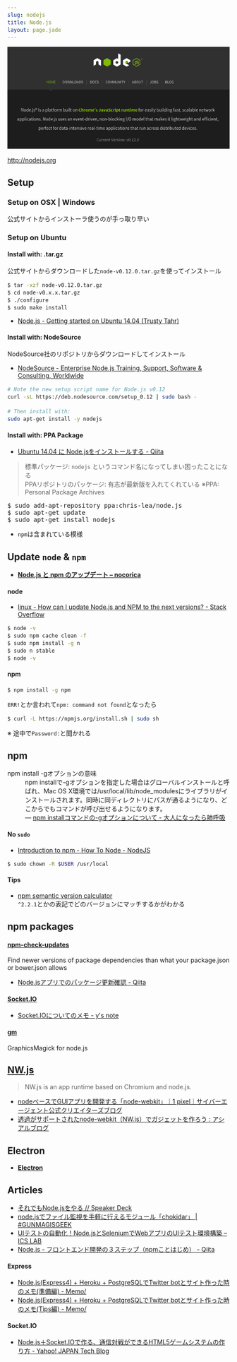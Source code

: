 ```yaml
---
slug: nodejs
title: Node.js
layout: page.jade
---
```


![nodejs](/assets/img/nodejs.png)

http://nodejs.org


## Setup

### Setup on OSX | Windows

公式サイトからインストーラ使うのが手っ取り早い

### Setup on Ubuntu

#### Install with: .tar.gz
公式サイトからダウンロードした`node-v0.12.0.tar.gz`を使ってインストール

```bash
$ tar -xzf node-v0.12.0.tar.gz
$ cd node-v0.x.x.tar.gz
$ ./configure
$ sudo make install
```
- [Node.js - Getting started on Ubuntu 14.04 (Trusty Tahr)](https://www.howtoforge.com/tutorial/nodejs-ubuntu-getting-started/)

#### Install with: NodeSource
NodeSource社のリポジトリからダウンロードしてインストール
- [NodeSource - Enterprise Node.js Training, Support, Software & Consulting, Worldwide](https://nodesource.com/blog/nodejs-v012-iojs-and-the-nodesource-linux-repositories)

```bash
# Note the new setup script name for Node.js v0.12
curl -sL https://deb.nodesource.com/setup_0.12 | sudo bash -

# Then install with:
sudo apt-get install -y nodejs
```

#### Install with: PPA Package
- [Ubuntu 14.04 に Node.jsをインストールする - Qiita](http://qiita.com/moris/items/281a588b9773357b27f7)

> 標準パッケージ: `nodejs` というコマンド名になってしまい困ったことになる  
> PPAリポジトリのパッケージ: 有志が最新版を入れてくれている  ※PPA: Personal Package Archives

<pre>
$ sudo add-apt-repository ppa:chris-lea/node.js
$ sudo apt-get update
$ sudo apt-get install nodejs
</pre>
- `npm`は含まれている模様


## Update `node` & `npm`
- __[Node.js と npm のアップデート – nocorica](http://blog.nocorica.jp/2015/03/nodejs-npm-update/)__

#### node
- [linux - How can I update Node.js and NPM to the next versions? - Stack Overflow](http://stackoverflow.com/questions/6237295/how-can-i-update-node-js-and-npm-to-the-next-versions)

```bash
$ node -v
$ sudo npm cache clean -f
$ sudo npm install -g n
$ sudo n stable
$ node -v
```

#### npm
```bash
$ npm install -g npm
```
`ERR!`とか言われて`npm: command not found`となったら
```bash
$ curl -L https://npmjs.org/install.sh | sudo sh
```
※ 途中で`Password:`と聞かれる


## npm

<dl>
  <dt>npm install -gオプションの意味</dt>
  <dd>npm installで-gオプションを指定した場合はグローバルインストールと呼ばれ、Mac OS X環境では/usr/local/lib/node_modulesにライブラリがインストールされます。同時に同ディレクトリにパスが通るようになり、どこからでもコマンドが呼び出せるようになります。<br> ― <a href="http://d.hatena.ne.jp/replication/20110607/1307458180">npm installコマンドの-gオプションについて - 大人になったら肺呼吸</a></dd>
</dl>

#### No `sudo`
- [Introduction to npm - How To Node - NodeJS](http://howtonode.org/introduction-to-npm)

```bash
$ sudo chown -R $USER /usr/local
```

#### Tips
- [npm semantic version calculator](http://semver.npmjs.com/)  
  `^2.2.1`とかの表記でどのバージョンにマッチするかがわかる


## npm packages

#### [npm-check-updates](https://github.com/tjunnone/npm-check-updates)
Find newer versions of package dependencies than what your package.json or bower.json allows
- [Node.jsアプリでのパッケージ更新確認 - Qiita](http://qiita.com/ksato9700/items/03e4cd49c55a9a61ef65)

#### [Socket.IO](http://socket.io/)
- [Socket.IOについてのメモ - y's note](http://ykmtblog.hatenablog.jp/entry/2015/04/08/201109)

#### [gm](http://aheckmann.github.io/gm/)
GraphicsMagick for node.js


## [NW.js](http://nwjs.io/)

> NW.js is an app runtime based on Chromium and node.js.

- [nodeベースでGUIアプリを開発する「node-webkit」｜1 pixel｜サイバーエージェント公式クリエイターズブログ](http://ameblo.jp/ca-1pixel/entry-11765019318.html)
- [透過がサポートされたnode-webkit（NW.js）でガジェットを作ろう : アシアルブログ](http://blog.asial.co.jp/1350)

## Electron
- __[Electron](/Electron/)__

## Articles

- [それでもNode.jsをやる // Speaker Deck](https://speakerdeck.com/yosuke_furukawa/soredemonode-dot-jswoyaru)
- [node.jsでファイル監視を手軽に行えるモジュール「chokidar」 | #GUNMAGISGEEK](http://shimz.me/blog/node-js/4123)
- [UIテストの自動化！Node.jsとSeleniumでWebアプリのUIテスト環境構築 – ICS LAB](http://ics-web.jp/lab/archives/5759)
- [Node.js - フロントエンド開発の３ステップ（npmことはじめ） - Qiita](http://qiita.com/hashrock/items/15f4a4961183cfbb2658)

#### Express
- [Node.js(Express4) + Heroku + PostgreSQLでTwitter botとサイト作った時のメモ(準備編) - Memo/](http://memo.brdr.jp/post/116650871021/node-js-express4-heroku-postgresql-twitter)
- [Node.js(Express4) + Heroku + PostgreSQLでTwitter botとサイト作った時のメモ(Tips編) - Memo/](http://memo.brdr.jp/post/117233031311/node-js-express4-heroku-postgresql-twitter)

#### Socket.IO
- [Node.js＋Socket.IOで作る、通信対戦ができるHTML5ゲームシステムの作り方 - Yahoo! JAPAN Tech Blog](http://techblog.yahoo.co.jp/javascript/nodejs/online_game_architecture_by_socketio/)
